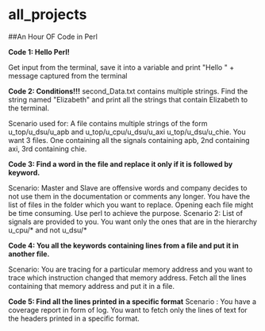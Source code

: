 # all_projects

##An Hour OF Code in Perl

**Code 1: Hello Perl!**

Get input from the terminal, save it into a variable and print "Hello " + message captured from the terminal

**Code 2: Conditions!!!**
second_Data.txt contains multiple strings. Find the string named "Elizabeth" and print all the strings that contain Elizabeth to the terminal.

Scenario used for: A file contains multiple strings of the form u_top/u_dsu/u_apb and u_top/u_cpu/u_dsu/u_axi u_top/u_dsu/u_chie. 
You want 3 files. One containing all the signals containing apb, 2nd containing axi, 3rd containing chie.  

**Code 3: Find a word in the file and replace it only if it is followed by keyword.**

Scenario: Master and Slave are offensive words and company decides to not use them in the documentation or comments any longer. 
You have the list of files in the folder which you want to replace. Opening each file might be time consuming. Use perl to achieve the purpose. 
Scenario 2: List of signals are provided to you. You want only the ones that are in the hierarchy u_cpu/* and not u_dsu/*

**Code 4: You all the keywords containing lines from a file and put it in another file.** 

Scenario: You are tracing for a particular memory address and you want to trace which instruction changed that memory address. Fetch all the lines containing that
memory address and put it in a file. 

**Code 5: Find all the lines printed in a specific format**
Scenario : You have a coverage report in form of log. You want to fetch only the lines of text for the headers printed in a specific format. 
